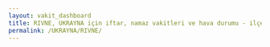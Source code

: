 ```yaml
---
layout: vakit_dashboard
title: RIVNE, UKRAYNA için iftar, namaz vakitleri ve hava durumu - ilçe/eyalet seç
permalink: /UKRAYNA/RIVNE/
---
```


<script type="text/javascript">
  var GLOBAL_COUNTRY = 'UKRAYNA';
  var GLOBAL_CITY = 'RIVNE';
  var GLOBAL_STATE = '';
  var lat = 72;
  var lon = 21;
</script>
